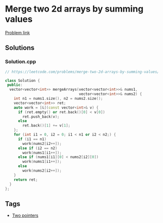 # Merge two 2d arrays by summing values

[Problem link](https://leetcode.com/problems/merge-two-2d-arrays-by-summing-values/)

## Solutions


### Solution.cpp
```cpp
// https://leetcode.com/problems/merge-two-2d-arrays-by-summing-values/

class Solution {
 public:
  vector<vector<int>> mergeArrays(vector<vector<int>>& nums1,
                                  vector<vector<int>>& nums2) {
    int n1 = nums1.size(), n2 = nums2.size();
    vector<vector<int>> ret;
    auto work = [&](const vector<int>& v) {
      if (ret.empty() or ret.back()[0] < v[0])
        ret.push_back(v);
      else
        ret.back()[1] += v[1];
    };
    for (int i1 = 0, i2 = 0; i1 < n1 or i2 < n2;) {
      if (i1 == n1)
        work(nums2[i2++]);
      else if (i2 == n2)
        work(nums1[i1++]);
      else if (nums1[i1][0] < nums2[i2][0])
        work(nums1[i1++]);
      else
        work(nums2[i2++]);
    }
    return ret;
  }
};
```
## Tags

* [Two pointers](/README.md#Two_pointers)
